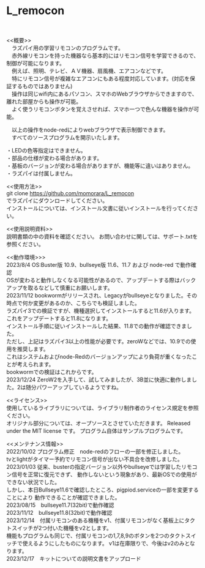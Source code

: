 # L_remocon
<br>

<<概要>><br>
　ラズパイ用の学習リモコンのプログラムです。<br>
　赤外線リモコンを持った機器なら基本的にはリモコン信号を学習できるので、制御が可能になります。<br>
　例えば、照明、テレビ、ＡＶ機器、扇風機、エアコンなどです。<br>
 　特にリモコン信号が複雑なエアコンにもある程度対応しています。(対応を保証するものではありません)<br>
　操作は同じwifi内にあるパソコン、スマホのWebブラウザからできますので、離れた部屋からも操作が可能。<br>
　よく使うリモコンボタンを覚えさせれば、スマホ一つで色んな機器を操作が可能。<br>

　以上の操作をnode-redによりwebブラウザで表示制御できます。<br>
　すべてのソースプログラムを開示いたします。<br>

・LEDの色等指定はできません。<br>
・部品の仕様が変わる場合があります。<br>
・基板のバージョンが変わる場合がありますが、機能等に違いはありません。<br>
・ラズパイは付属しません。<br>

<<使用方法>><br>
git clone https://github.com/momorara/L_remocon <br>
でラズパイにダウンロードしてください。<br>
インストールについては、インストール文書に従いインストールを行ってください。<br>

<<使用説明資料>><br>
説明書類の中の資料を確認ください。 お問い合わせに関しては、サポート.txtを参照ください。<br>

<<動作環境>>><br>
2023/8/4 OS:Buster版 10.9、bullseye版 11.6、11.7 および node-red で動作確認<br>
OSが変わると動作しなくなる可能性があるので、アップデートする際はバックアップを取るなどして慎重にお願いします。<br>
2023/11/12 bookwormがリリースされ、Legacyがbullseyeとなりました。その時点で何か変更があるのか、こちらでも検証しました。<br>
ラズパイ3での検証ですが、機種選択してインストールすると11.6が入ります。これをアップデートすると11.8になります。<br>
インストール手順に従いインストールした結果、11.8での動作が確認できました。<br>
ただし、上記はラズパイ3以上の性能が必要です。zeroWなどでは、10.9での使用を推奨します。<br>
これはシステムおよびnode-Redのバージョンアップにより負荷が重くなったことが考えられます。<br>
bookwormでの検証はこれからです。<br>
2023/12/24 ZeroW2を入手して、試してみましたが、3B並に快適に動作しました。2は随分パワーアップしているようですね。<br>

<<ライセンス>><br>
使用しているライブラリについては、ライブラリ制作者のライセンス規定を参照ください。 <br>
オリジナル部分については、オープソースとさせていただきます。 Released under the MIT license です。 プログラム自体はサンプルプログラムです。

<<メンテナンス情報>><br>
2022/10/02  プログラム修正　node-redのフローの一部を修正しました。<br>
            tvとlightがタイマー予約でリモコン信号が出ない不具合を改修しました。<br>
2023/01/03  従来、busterの指定バージョン以外やbullseyeでは学習したリモコン信号を正常に復元できず、
            動作しないという現象があり、最新OSでの使用ができない状況でした。<br>
            しかし、本日Bullseye11.6で確認したところ、pigpiod.serviceの一部を変更することにより
            動作できることが確認できました。<br>
2023/08/15　bullseye11.7(32bit)で動作確認<br>
2023/11/12　bullseye11.8(32bit)で動作確認<br>
2023/12/14　付属リモコンのある機種をv1、付属リモコンがなく基板上にタクトスイッチが2つ付いた機種をv2とします。<br>
機能もプログラムも同じで、付属リモコンの1,7,8,9のボタンを2つのタクトスイッチで使えるようにしたものになります。
v1は在庫限りで、今後はv2のみとなります。<br>
2023/12/17　キットについての説明文書をアップロード<br>

